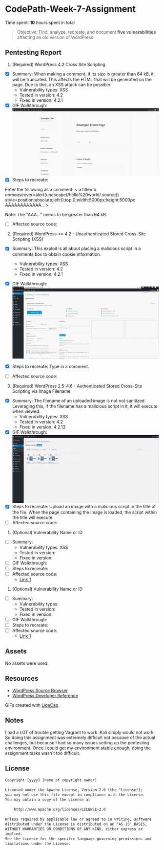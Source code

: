 # CodePath-Week-7-Assignment
Time spent: **10** hours spent in total

> Objective: Find, analyze, recreate, and document **five vulnerabilities** affecting an old version of WordPress

## Pentesting Report

1. (Required) WordPress 4.2 Cross Site Scripting
  - [X] Summary: When making a comment, if its size is greater than 64 kB, it will be truncated. This affects the HTML that will be generated on the page. Due to this, an XSS attack can be possible.
    - Vulnerability types: XSS
    - Tested in version: 4.2
    - Fixed in version: 4.2.1
  - [X] GIF Walkthrough: <img src='https://github.com/AnubhawM/CodePath-Week-7-Assignment/blob/master/XSS1.gif' width='' alt='Video Walkthrough' />
  - [X] Steps to recreate: 
  
  Enter the following as a comment:
  < a title='x onmouseover=alert(unescape(/hello%20world/.source))
style=position:absolute;left:0;top:0;width:5000px;height:5000px
 AAAAAAAAAAAA...'></a>
 
 
 Note: The "AAA..." needs to be greater than 64 kB.
  - [ ] Affected source code:
    
2. (Required) WordPress <= 4.2 - Unauthenticated Stored Cross-Site Scripting (XSS)
  - [X] Summary: This exploit is all about placing a malicious script in a comments box to obtain cookie information.
    - Vulnerability types: XSS
    - Tested in version: 4.2
    - Fixed in version: 4.2.1
  - [X] GIF Walkthrough: <img src='https://github.com/AnubhawM/CodePath-Week-7-Assignment/blob/master/XSS3.gif' width='' alt='Video Walkthrough' />
  - [X] Steps to recreate: Type <script>while(1){alert(document.cookie);}</script> in a comment.
  - [ ] Affected source code:
  
  
    
3. (Required) WordPress 2.5-4.6 - Authenticated Stored Cross-Site Scripting via Image Filename
  - [X] Summary: The filename of an uploaded image is not not sanitized. Leveraging this, if the filename has a malicious script in it, it will execute when viewed.
    - Vulnerability types: XSS
    - Tested in version: 4.2
    - Fixed in version: 4.2.13
  - [X] GIF Walkthrough: <img src='https://github.com/AnubhawM/CodePath-Week-7-Assignment/blob/master/XSS2.gif' width='' alt='Video Walkthrough' />
  - [X] Steps to recreate: Upload an image with a malicious script in the title of the file. When the page containing the image is loaded, the script within the title will execute. 
  - [ ] Affected source code:
  
1. (Optional) Vulnerability Name or ID
  - [ ] Summary: 
    - Vulnerability types: XSS
    - Tested in version:
    - Fixed in version: 
  - [ ] GIF Walkthrough: 
  - [ ] Steps to recreate: 
  - [ ] Affected source code:
    - [Link 1](https://core.trac.wordpress.org/browser/tags/version/src/source_file.php)
1. (Optional) Vulnerability Name or ID
  - [ ] Summary: 
    - Vulnerability types:
    - Tested in version:
    - Fixed in version: 
  - [ ] GIF Walkthrough: 
  - [ ] Steps to recreate: 
  - [ ] Affected source code:
    - [Link 1](https://core.trac.wordpress.org/browser/tags/version/src/source_file.php) 

## Assets

No assets were used.

## Resources

- [WordPress Source Browser](https://core.trac.wordpress.org/browser/)
- [WordPress Developer Reference](https://developer.wordpress.org/reference/)

GIFs created with [LiceCap](http://www.cockos.com/licecap/).

## Notes

I had a LOT of trouble getting Vagrant to work. Kali simply would not work. So doing this assignment was extremely difficult not because of the actual challenges, but because I had so many issues setting up the pentesting environment. Once I could get my environment stable enough, doing the assignment tasks wasn't too difficult.
## License

    Copyright [yyyy] [name of copyright owner]

    Licensed under the Apache License, Version 2.0 (the "License");
    you may not use this file except in compliance with the License.
    You may obtain a copy of the License at

        http://www.apache.org/licenses/LICENSE-2.0

    Unless required by applicable law or agreed to in writing, software
    distributed under the License is distributed on an "AS IS" BASIS,
    WITHOUT WARRANTIES OR CONDITIONS OF ANY KIND, either express or implied.
    See the License for the specific language governing permissions and
    limitations under the License.
